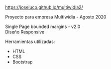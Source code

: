 https://joseluco.github.io/multiwidia2/

Proyecto para empresa Multiwidia - Agosto 2020

Single Page bounded margins - v2.0
<br>
Diseño Responsive

Herramientas utilizadas:

<ul>
  <li>HTML</li>
  <li>CSS</li>
  <li>Bootstrap</li>
</ul>
